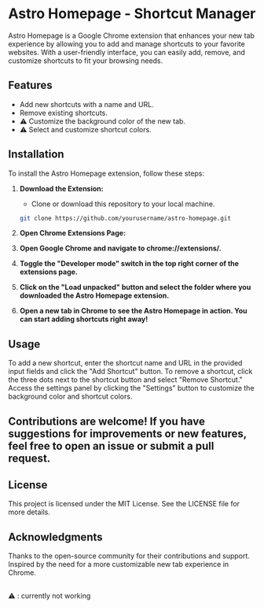 # Astro Homepage - Shortcut Manager

Astro Homepage is a Google Chrome extension that enhances your new tab experience by allowing you to add and manage shortcuts to your favorite websites. With a user-friendly interface, you can easily add, remove, and customize shortcuts to fit your browsing needs.

## Features

- Add new shortcuts with a name and URL.
- Remove existing shortcuts.
- ⚠ Customize the background color of the new tab.
- ⚠ Select and customize shortcut colors.

## Installation

To install the Astro Homepage extension, follow these steps:

1. **Download the Extension:**
   - Clone or download this repository to your local machine.

   ```bash
   git clone https://github.com/yourusername/astro-homepage.git
2. **Open Chrome Extensions Page:**

3. **Open Google Chrome and navigate to chrome://extensions/.**

4. **Toggle the "Developer mode" switch in the top right corner of the extensions page.**

5. **Click on the "Load unpacked" button and select the folder where you downloaded the Astro Homepage extension.**

6. **Open a new tab in Chrome to see the Astro Homepage in action. You can start adding shortcuts right away!**

## Usage
To add a new shortcut, enter the shortcut name and URL in the provided input fields and click the "Add Shortcut" button.
To remove a shortcut, click the three dots next to the shortcut button and select "Remove Shortcut."
Access the settings panel by clicking the "Settings" button to customize the background color and shortcut colors.


## 
## Contributions are welcome! If you have suggestions for improvements or new features, feel free to open an issue or submit a pull request.



## License
This project is licensed under the MIT License. See the LICENSE file for more details.

## Acknowledgments
Thanks to the open-source community for their contributions and support.
Inspired by the need for a more customizable new tab experience in Chrome.


##
⚠ : currently not working
